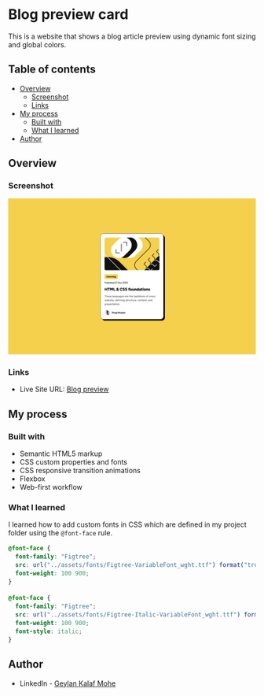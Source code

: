 # Blog preview card

This is a website that shows a blog article preview using dynamic font sizing and global colors.

## Table of contents

- [Overview](#overview)
  - [Screenshot](#screenshot)
  - [Links](#links)
- [My process](#my-process)
  - [Built with](#built-with)
  - [What I learned](#what-i-learned)
- [Author](#author)

## Overview

### Screenshot

![](./screenshot.jpg)

### Links

- Live Site URL: [Blog preview](https://geylankalafmohe.github.io/web-blog-preview/)

## My process

### Built with

- Semantic HTML5 markup
- CSS custom properties and fonts
- CSS responsive transition animations
- Flexbox
- Web-first workflow

### What I learned

I learned how to add custom fonts in CSS which are defined in my project folder using the `@font-face` rule.

```css
@font-face {
  font-family: "Figtree";
  src: url("../assets/fonts/Figtree-VariableFont_wght.ttf") format("truetype-variations");
  font-weight: 100 900;
}

@font-face {
  font-family: "Figtree";
  src: url("../assets/fonts/Figtree-Italic-VariableFont_wght.ttf") format("truetype-variations");
  font-weight: 100 900;
  font-style: italic;
}
```

## Author

- LinkedIn - [Geylan Kalaf Mohe](https://sa.linkedin.com/in/geylan-kalaf-mohe-1366a220b)
